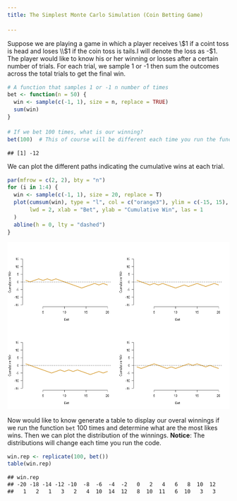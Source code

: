 ```yaml
---
title: The Simplest Monte Carlo Simulation (Coin Betting Game)

---
```


Suppose we are playing a game in which a player receives \\$1 if a coint toss is head and loses \\$1 if the coin toss is tails.I will denote the loss as -\$1. The player would like to know his or her winning or losses after a certain number of trials. For each trial, we sample 1 or -1 then sum the outcomes across the total trials to get the final win.

```r
# A function that samples 1 or -1 n number of times
bet <- function(n = 50) {
  win <- sample(c(-1, 1), size = n, replace = TRUE)
  sum(win)
}

# If we bet 100 times, what is our winning?
bet(100)  # This of course will be different each time you run the function
```
```
## [1] -12
```

We can plot the different paths indicating the cumulative wins at each trial.

```r
par(mfrow = c(2, 2), bty = "n")
for (i in 1:4) {
  win <- sample(c(-1, 1), size = 20, replace = T)
  plot(cumsum(win), type = "l", col = c("orange3"), ylim = c(-15, 15),
       lwd = 2, xlab = "Bet", ylab = "Cumulative Win", las = 1
  )
  abline(h = 0, lty = "dashed")
}
```

![image](/assets/images/bet.png)

Now would like to know generate a table to display our overal winnings if we run the function `bet` 100 times and determine what are the most likes wins. Then we can plot the distribution of the winnings. **Notice**: The distributions will change each time you run the code.

```r
win.rep <- replicate(100, bet())
table(win.rep)
```

```
## win.rep
## -20 -18 -14 -12 -10  -8  -6  -4  -2   0   2   4   6   8  10  12 
##   1   2   1   3   2   4  10  14  12   8  10  11   6  10   3   3
```
